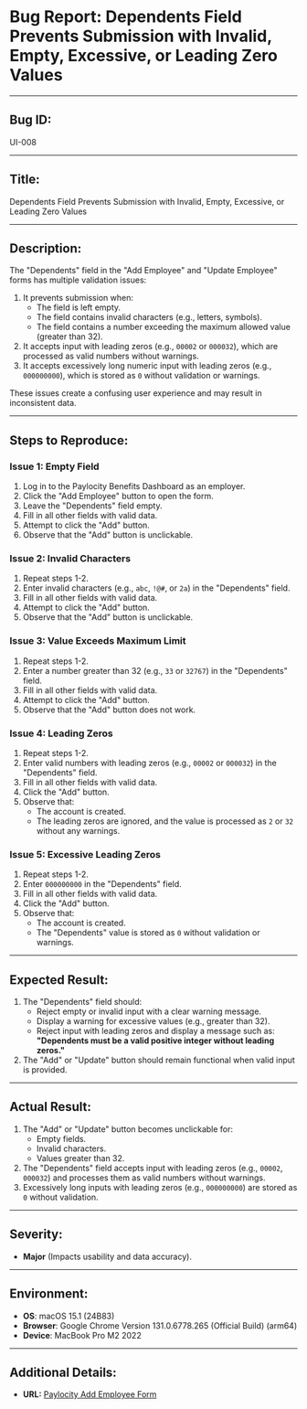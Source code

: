 # Bug Report: Dependents Field Prevents Submission with Invalid, Empty, Excessive, or Leading Zero Values

---

## Bug ID:
UI-008

---

## Title:
Dependents Field Prevents Submission with Invalid, Empty, Excessive, or Leading Zero Values

---

## Description:
The "Dependents" field in the "Add Employee" and "Update Employee" forms has multiple validation issues:
1. It prevents submission when:
   - The field is left empty.
   - The field contains invalid characters (e.g., letters, symbols).
   - The field contains a number exceeding the maximum allowed value (greater than 32).
2. It accepts input with leading zeros (e.g., `00002` or `000032`), which are processed as valid numbers without warnings.
3. It accepts excessively long numeric input with leading zeros (e.g., `000000000`), which is stored as `0` without validation or warnings.

These issues create a confusing user experience and may result in inconsistent data.

---

## Steps to Reproduce:
### Issue 1: Empty Field
1. Log in to the Paylocity Benefits Dashboard as an employer.
2. Click the "Add Employee" button to open the form.
3. Leave the "Dependents" field empty.
4. Fill in all other fields with valid data.
5. Attempt to click the "Add" button.
6. Observe that the "Add" button is unclickable.

### Issue 2: Invalid Characters
1. Repeat steps 1-2.
2. Enter invalid characters (e.g., `abc`, `!@#`, or `2a`) in the "Dependents" field.
3. Fill in all other fields with valid data.
4. Attempt to click the "Add" button.
5. Observe that the "Add" button is unclickable.

### Issue 3: Value Exceeds Maximum Limit
1. Repeat steps 1-2.
2. Enter a number greater than 32 (e.g., `33` or `32767`) in the "Dependents" field.
3. Fill in all other fields with valid data.
4. Attempt to click the "Add" button.
5. Observe that the "Add" button does not work.

### Issue 4: Leading Zeros
1. Repeat steps 1-2.
2. Enter valid numbers with leading zeros (e.g., `00002` or `000032`) in the "Dependents" field.
3. Fill in all other fields with valid data.
4. Click the "Add" button.
5. Observe that:
   - The account is created.
   - The leading zeros are ignored, and the value is processed as `2` or `32` without any warnings.

### Issue 5: Excessive Leading Zeros
1. Repeat steps 1-2.
2. Enter `000000000` in the "Dependents" field.
3. Fill in all other fields with valid data.
4. Click the "Add" button.
5. Observe that:
   - The account is created.
   - The "Dependents" value is stored as `0` without validation or warnings.

---

## Expected Result:
1. The "Dependents" field should:
   - Reject empty or invalid input with a clear warning message.
   - Display a warning for excessive values (e.g., greater than 32).
   - Reject input with leading zeros and display a message such as:  
     **"Dependents must be a valid positive integer without leading zeros."**
2. The "Add" or "Update" button should remain functional when valid input is provided.

---

## Actual Result:
1. The "Add" or "Update" button becomes unclickable for:
   - Empty fields.
   - Invalid characters.
   - Values greater than 32.
2. The "Dependents" field accepts input with leading zeros (e.g., `00002`, `000032`) and processes them as valid numbers without warnings.
3. Excessively long inputs with leading zeros (e.g., `000000000`) are stored as `0` without validation.

---

## Severity:
- **Major** (Impacts usability and data accuracy).

---

## Environment:
- **OS**: macOS 15.1 (24B83)  
- **Browser**: Google Chrome Version 131.0.6778.265 (Official Build) (arm64)  
- **Device**: MacBook Pro M2 2022  

---

## Additional Details:
- **URL:** [Paylocity Add Employee Form](https://wmxrwq14uc.execute-api.us-east-1.amazonaws.com/Prod/Account/Login)
